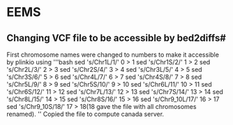 # EEMS
## Changing VCF file to be accessible by bed2diffs#
First chromosome names were changed to numbers to make it accessible by plinkio using
'''bash
sed 's/Chr1L/1/' 0 > 1
sed 's/Chr1S/2/' 1 > 2
sed 's/Chr2L/3/' 2 > 3
sed 's/Chr2S/4/' 3 > 4
sed 's/Chr3L/5/' 4 > 5
sed 's/Chr3S/6/' 5 > 6
sed 's/Chr4L/7/' 6 > 7
sed 's/Chr4S/8/' 7 > 8
sed 's/Chr5L/9/' 8 > 9
sed 's/Chr5S/10/' 9 > 10
sed 's/Chr6L/11/' 10 > 11
sed 's/Chr6S/12/' 11 > 12
sed 's/Chr7L/13/' 12 > 13
sed 's/Chr7S/14/' 13 > 14
sed 's/Chr8L/15/' 14 > 15
sed 's/Chr8S/16/' 15 > 16
sed 's/Chr9_10L/17/' 16 > 17
sed 's/Chr9_10S/18/' 17 > 18(18 gave the file with all chromosomes renamed).
''
Copied the file to compute canada server.

